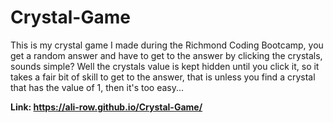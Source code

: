 # Crystal-Game
This is my crystal game I made during the Richmond Coding Bootcamp, you get a random answer and have to get to the answer by clicking the crystals, sounds simple? Well the crystals value is kept hidden until you click it, so it takes a fair bit of skill to get to the answer, that is unless you find a crystal that has the value of 1, then it's too easy...

**Link: https://ali-row.github.io/Crystal-Game/**
